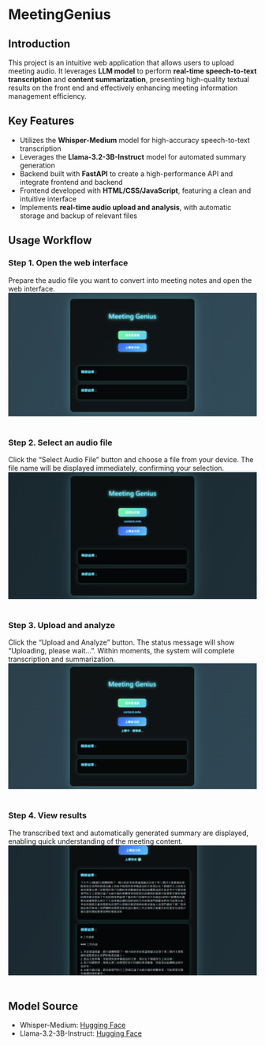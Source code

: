 # MeetingGenius

## Introduction
This project is an intuitive web application that allows users to upload meeting audio. It leverages **LLM model** to perform **real-time speech-to-text transcription** and **content summarization**, presenting high-quality textual results on the front end and effectively enhancing meeting information management efficiency.

## Key Features
- Utilizes the **Whisper-Medium** model for high-accuracy speech-to-text transcription
- Leverages the **Llama-3.2-3B-Instruct** model for automated summary generation
- Backend built with **FastAPI** to create a high-performance API and integrate frontend and backend
- Frontend developed with **HTML/CSS/JavaScript**, featuring a clean and intuitive interface
- Implements **real-time audio upload and analysis**, with automatic storage and backup of relevant files

## Usage Workflow
### Step 1. Open the web interface
Prepare the audio file you want to convert into meeting notes and open the web interface.
![Web Interface](screenshot/1_web%20interface.png)<br><br>
### Step 2. Select an audio file
Click the “Select Audio File” button and choose a file from your device. The file name will be displayed immediately, confirming your selection.
![Select an Audio File](screenshot/2_Select%20an%20audio%20file.png)<br><br>
### Step 3. Upload and analyze
Click the “Upload and Analyze” button. The status message will show “Uploading, please wait…”. Within moments, the system will complete transcription and summarization.
![Upload and Analyze](screenshot/3_Upload%20and%20analyze.png)<br><br>
### Step 4. View results
The transcribed text and automatically generated summary are displayed, enabling quick understanding of the meeting content.
![View Results](screenshot/4_View%20results.png)<br><br>

## Model Source
- Whisper-Medium: [Hugging Face](https://huggingface.co/openai/whisper-medium)
- Llama-3.2-3B-Instruct: [Hugging Face](https://huggingface.co/meta-llama/Llama-3.2-3B-Instruct)




